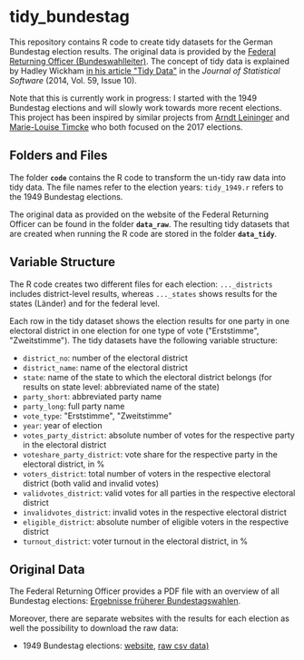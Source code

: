 tidy\_bundestag
================

This repository contains R code to create tidy datasets for the German Bundestag election results. The original data is provided by the [Federal Returning Officer (Bundeswahlleiter)](https://www.bundeswahlleiter.de/). The concept of tidy data is explained by Hadley Wickham [in his article "Tidy Data"](https://www.jstatsoft.org/article/view/v059i10/v59i10.pdf) in the *Journal of Statistical Software* (2014, Vol. 59, Issue 10).

Note that this is currently work in progress: I started with the 1949 Bundestag elections and will slowly work towards more recent elections. This project has been inspired by similar projects from [Arndt Leininger](https://gitlab.com/arndtl/tidy_kerg) and [Marie-Louise Timcke](https://interaktiv.morgenpost.de/analyse-bundestagswahl-2017/data/btw17_analysis.html) who both focused on the 2017 elections.

Folders and Files
-----------------

The folder **`code`** contains the R code to transform the un-tidy raw data into tidy data. The file names refer to the election years: `tidy_1949.r` refers to the 1949 Bundestag elections.

The original data as provided on the website of the Federal Returning Officer can be found in the folder **`data_raw`**. The resulting tidy datasets that are created when running the R code are stored in the folder **`data_tidy`**.

Variable Structure
------------------

The R code creates two different files for each election: `..._districts` includes district-level results, whereas `..._states` shows results for the states (Länder) and for the federal level.

Each row in the tidy dataset shows the election results for one party in one electoral district in one election for one type of vote ("Erststimme", "Zweitstimme"). The tidy datasets have the following variable structure:

-   `district_no`: number of the electoral district
-   `district_name`: name of the electoral district
-   `state`: name of the state to which the electoral district belongs (for results on state level: abbreviated name of the state)
-   `party_short`: abbreviated party name
-   `party_long`: full party name
-   `vote_type`: "Erststimme", "Zweitstimme"
-   `year`: year of election
-   `votes_party_district`: absolute number of votes for the respective party in the electoral district
-   `voteshare_party_district`: vote share for the respective party in the electoral district, in %
-   `voters_district`: total number of voters in the respective electoral district (both valid and invalid votes)
-   `validvotes_district`: valid votes for all parties in the respective electoral district
-   `invalidvotes_district`: invalid votes in the respective electoral district
-   `eligible_district`: absolute number of eligible voters in the respective district
-   `turnout_district`: voter turnout in the electoral district, in %

Original Data
-------------

The Federal Returning Officer provides a PDF file with an overview of all Bundestag elections: [Ergebnisse früherer Bundestagswahlen](https://bundeswahlleiter.de/dam/jcr/397735e3-0585-46f6-a0b5-2c60c5b83de6/btw_ab49_gesamt.pdf).

Moreover, there are separate websites with the results for each election as well the possibility to download the raw data:

-   1949 Bundestag elections: [website](https://bundeswahlleiter.de/bundestagswahlen/1949.html), [raw csv data)](https://bundeswahlleiter.de/dam/jcr/d1ffdb9b-3d79-45a3-8e25-6a867c34d202/btw49_kerg.csv)
